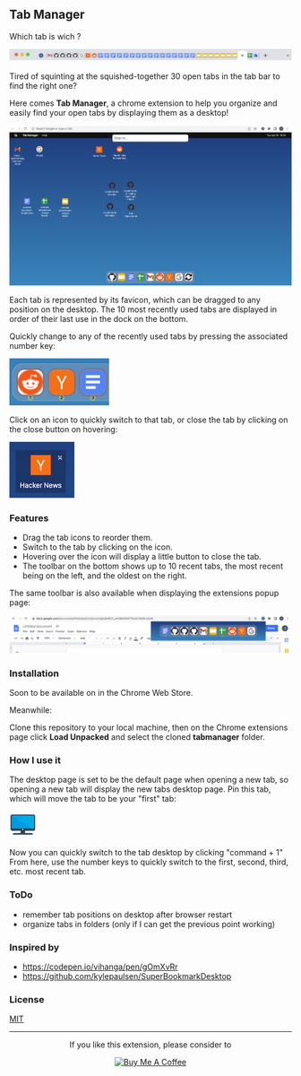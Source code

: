 Tab Manager
---

Which tab is wich ?

![tabbar](screenshots/tabbar.png)

Tired of squinting at the squished-together 30 open tabs in the tab bar to find the right one?


Here comes **Tab Manager**, a chrome extension to help you organize and easily find your open tabs by displaying them as a desktop! 

![screenshot](screenshots/screenshot.png)

Each tab is represented by its favicon, 
which can be dragged to any position on the desktop. 
The 10 most recently used tabs are displayed in order of their last use in the dock on the bottom.

Quickly change to any of the recently used tabs by pressing the associated number key:

![screenshot](screenshots/numbers.png)


Click on an icon to quickly switch to that tab, or close the tab by clicking on the close button on hovering:

![screenshot](screenshots/close.png)


### Features
- Drag the tab icons to reorder them.
- Switch to the tab by clicking on the icon.
- Hovering over the icon will display a little button to close the tab.
- The toolbar on the bottom shows up to 10 recent tabs, the most recent being on the left, and the oldest on the right.


The same toolbar is also available when displaying the extensions popup page:

![popup](screenshots/popup.png)

### Installation
Soon to be available on in the Chrome Web Store. 

Meanwhile:

Clone this repository to your local machine, then on the Chrome extensions page click **Load Unpacked** 
and select the cloned   **tabmanager** folder. 

### How I use it
The desktop page is set to be the default page when opening a new tab, 
so opening a new tab will display the new tabs desktop page.
Pin this tab, which will move the tab to be your "first" tab:

![icon](icons/icon48.png)

Now you can quickly switch to the tab desktop by clicking "command + 1"
From here, use the number keys to quickly switch to the first, second, third, etc. most recent tab.

### ToDo
- remember tab positions on desktop after browser restart
- organize tabs in folders (only if I can get the previous point working)

### Inspired by
- https://codepen.io/vihanga/pen/gOmXvRr
- https://github.com/kylepaulsen/SuperBookmarkDesktop

### License
[MIT](https://github.com/bachmitre/tabmanager/blob/main/LICENSE)

---
<center> If you like this extension, please consider to 


<a href="https://www.buymeacoffee.com/bachmitre" target="_blank"><img src="https://cdn.buymeacoffee.com/buttons/v2/default-yellow.png" alt="Buy Me A Coffee" style="height: 60px !important;width: 217px !important;" ></a>


